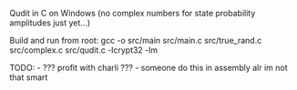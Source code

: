 Qudit in C on Windows (no complex numbers for state probability amplitudes just yet...)

Build and run from root: gcc -o src/main src/main.c src/true_rand.c src/complex.c src/qudit.c -lcrypt32 -lm

TODO:
    - ??? profit with charli ???
    - someone do this in assembly alr im not that smart


